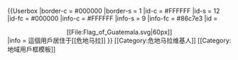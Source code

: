 {{Userbox
  |border-c = #000000
  |border-s = 1
  |id-c     = #FFFFFF
  |id-s     = 12
  |id-fc    = #000000
  |info-c   = #FFFFFF
  |info-s   = 9
  |info-fc  = #86c7e3
  |id       = <center>[[File:Flag_of_Guatemala.svg|60px]]</center>
  |info     = 這個用戶居住于[[危地马拉]]
}}
<includeonly>[[Category:危地马拉维基人]]</includeonly>
<noinclude>[[Category:地域用戶框模板]]</noinclude>